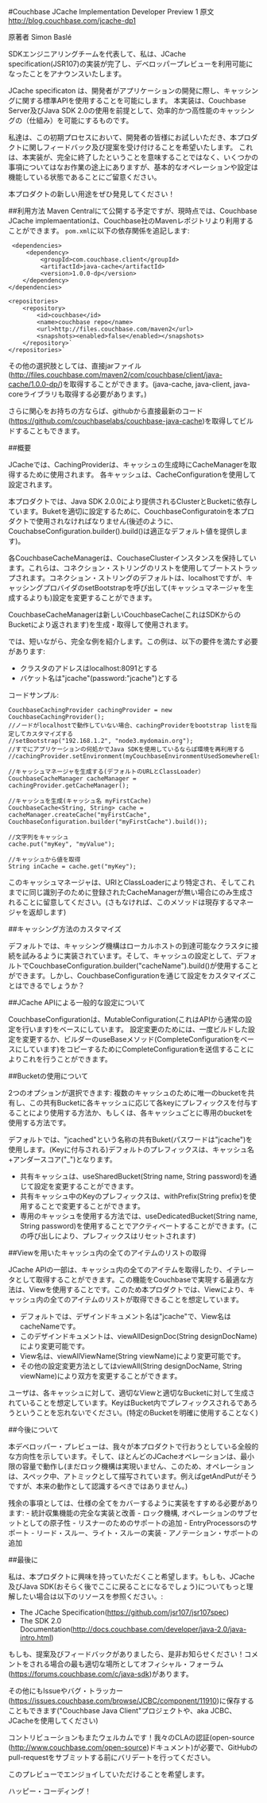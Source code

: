 #Couchbase JCache Implementation Developer Preview 1
原文
http://blog.couchbase.com/jcache-dp1

原著者
Simon Baslé

SDKエンジニアリングチームを代表して、私は、JCache specification(JSR107)の実装が完了し、デベロッパープレビューを利用可能になったことをアナウンスいたします。

JCache specificaton は、開発者がアプリケーションの開発に際し、キャッシングに関する標準APIを使用することを可能にします。
本実装は、Couchbase Server及びJava SDK 2.0の使用を前提として、効率的かつ高性能のキャッシングの（仕組み）を可能にするものです。

私達は、この初期プロセスにおいて、開発者の皆様にお試しいただき、本プロダクトに関しフィードバック及び提案を受け付けることを希望いたします。
これは、本実装が、完全に終了したということを意味することではなく、いくつかの事項についてはなお作業の途上にありますが、基本的なオペレーションや設定は機能している状態であることにご留意ください。


本プロダクトの新しい用途をぜひ発見してください！

##利用方法
Maven Centralにて公開する予定ですが、現時点では、Couchbase JCache implemaentationは、Couchbase社のMavenレポジトリより利用することができます。
`pom.xml`に以下の依存関係を追記します:

     <dependencies>
         <dependency>
             <groupId>com.couchbase.client</groupId>
             <artifactId>java-cache</artifactId>
             <version>1.0.0-dp</version>
        </dependency>
    </dependencies>

    <repositories>
        <repository>
            <id>couchbase</id>
            <name>couchbase repo</name>
            <url>http://files.couchbase.com/maven2</url>
            <snapshots><enabled>false</enabled></snapshots>
        </repository>`
    </repositories>`


その他の選択肢としては、直接jarファイル(http://files.couchbase.com/maven2/com/couchbase/client/java-cache/1.0.0-dp/)を取得することができます。(java-cache, java-client, java-coreライブラリも取得する必要があります。)

さらに関心をお持ちの方ならば、githubから直接最新のコード(https://github.com/couchbaselabs/couchbase-java-cache)を取得してビルドすることもできます。

##概要

JCacheでは、CachingProviderは、キャッシュの生成時にCacheManagerを取得するために使用されます。
各キャッシュは、CacheConfigurationを使用して設定されます。

本プロダクトでは、Java SDK 2.0.0により提供されるClusterとBucketに依存しています。Buketを適切に設定するために、CouchbaseConfiguratoinを本プロダクトで使用されなければなりません(後述のように、CouchabseConfiguration.builder().build()は適正なデフォルト値を提供します)。

各CouchbaseCacheManagerは、CouchaseClusterインスタンスを保持しています。これらは、コネクション・ストリングのリストを使用してブートストラップされます。コネクション・ストリングのデフォルトは、localhostですが、キャッシングプロバイダのsetBootstrapを呼び出して(キャッシュマネージャを生成するよりも)設定を変更することができます。

CouchbaseCacheManagerは新しいCouchbaseCache(これはSDKからのBucketにより返されます)を生成・取得して使用されます。

では、短いながら、完全な例を紹介します。この例は、以下の要件を満たす必要があります:
* クラスタのアドレスはlocalhost:8091とする
* バケット名は"jcache"(password:"jcache")とする

コードサンプル:

    CouchbaseCachingProvider cachingProvider = new CouchbaseCachingProvider();
    //ノードがlocalhostで動作していない場合、cachingProviderをbootstrap listを指定してカスタマイズする
    //setBootstrap("192.168.1.2", "node3.mydomain.org");
    //すでにアプリケーションの何処かでJava SDKを使用しているならば環境を再利用する
    //cachingProvider.setEnvironment(myCouchbaseEnvironmentUsedSomewhereElse);
    
    //キャッシュマネージャを生成する(デフォルトのURLとClassLoader）
    CouchbaseCacheManager cacheManager = cachingProvider.getCacheManager();
    
    //キャッシュを生成(キャッシュ名 myFirstCache)
    CouchbaseCache<String, String> cache = cacheManager.createCache("myFirstCache",
    CouchbaseConfiguration.builder("myFirstCache").build());
    
    //文字列をキャッシュ
    cache.put("myKey", "myValue");
    
    //キャッシュから値を取得
    String inCache = cache.get("myKey");


このキャッシュマネージャは、URIとClassLoaderにより特定され、そしてこれまでに同じ識別子のために登録されたCacheManagerが無い場合にのみ生成されることに留意してください。(さもなければ、このメソッドは現存するマネージャを返却します)

##キャッシング方法のカスタマイズ

デフォルトでは、キャッシング機構はローカルホストの到達可能なクラスタに接続を試みるように実装されています。そして、キャッシュの設定として、デフォルトでCouchbaseConfiguration.builder("cacheName").build()が使用することができます。しかし、CouchbaseConfigurationを通じて設定をカスタマイズことはできるでしょうか？

##JCache APIによる一般的な設定について

CouchbaseConfigurationは、MutableConfiguration(これはAPIから通常の設定を行います)をベースにしています。
設定変更のためには、一度ビルドした設定を変更するか、ビルダーのuseBaseメソッド(CompleteConfigurationをベースにしています)をコピーするためにCompleteConfigurationを送信することによりこれを行うことができます。


##Bucketの使用について

2つのオプションが選択できます: 複数のキャッシュのために唯一のbucketを共有し、この共有Bucketに各キャッシュに応じて各keyにプレフィックスを付与することにより使用する方法か、もしくは、各キャッシュごとに専用のbucketを使用する方法です。

デフォルトでは、"jcached"という名称の共有Buket(パスワードは"jcache")を使用します。(Keyに付与される)デフォルトのプレフィックスは、キャッシュ名+アンダースコア("_")となります。

* 共有キャッシュは、useSharedBucket(String name, String password)を通じて設定を変更することができます。
* 共有キャッシュ中のKeyのプレフィックスは、withPrefix(String prefix)を使用することで変更することができます。
* 専用のキャッシュを使用する方法では、useDedicatedBucket(String name, String password)を使用することでアクティベートすることができます。(この呼び出しにより、プレフィックスはリセットされます)

##Viewを用いたキャッシュ内の全てのアイテムのリストの取得

JCache APIの一部は、キャッシュ内の全てのアイテムを取得したり、イテレータとして取得することができます。この機能をCouchbaseで実現する最適な方法は、Viewを使用することです。このため本プロダクトでは、Viewにより、キャッシュ内の全てのアイテムのリストが取得できることを想定しています。

* デフォルトでは、デザインドキュメント名は"jcache"で、View名はcacheNameです。
* このデザインドキュメントは、viewAllDesignDoc(String designDocName)により変更可能です。
* View名は、viewAllViewName(String viewName)により変更可能です。
* その他の設定変更方法としてはviewAll(String designDocName, String viewName)により双方を変更することができます。

ユーザは、各キャッシュに対して、適切なViewと適切なBucketに対して生成されていることを想定しています。KeyはBucket内でプレフィックスされるであろうということを忘れないでください。(特定のBucketを明確に使用することなく)

##今後について

本デベロッパー・プレビューは、我々が本プロダクトで行おうとしている全般的な方向性を示しています。そして、ほとんどのJCacheオペレーションは、最小限の容量で動作し(まだロック機構は実現いません、このため、オペレーションは、スペック中、アトミックとして描写されています。例えばgetAndPutがそうですが、本来の動作として認識するべきではありません。)

残余の事項としては、仕様の全てをカバーするように実装をすすめる必要があります: - 統計収集機能の完全な実装と改善 - ロック機構, オペレーションのサブセットとしての原子性 - リスナーのためのサポートの追加 - EntryProcessorsのサポート - リード・スルー、ライト・スルーの実装 - アノテーション・サポートの追加


##最後に

私は、本プロダクトに興味を持っていただくこと希望します。もしも、JCache及びJava SDK(おそらく後でここに戻ることになるでしょう)についてもっと理解したい場合は以下のリソースを参照ください。:

* The JCache Specification(https://github.com/jsr107/jsr107spec)
* The SDK 2.0 Documentation(http://docs.couchbase.com/developer/java-2.0/java-intro.html)

もしも、提案及びフィードバックがありましたら、是非お知らせください！コメントをされる場合の最も適切な場所としてオフィシャル・フォーラム(https://forums.couchbase.com/c/java-sdk)があります。

その他にもIssueやバグ・トラッカー(https://issues.couchbase.com/browse/JCBC/component/11910)に保存することもできます("Couchbase Java Client"プロジェクトや、aka JCBC、JCacheを使用してください)

コントリビューションもまたウェルカムです！我々のCLAの認証(open-source (http://www.couchbase.com/open-source)ドキュメント)が必要で、GitHubのpull-requestをサブミットする前にバリデートを行ってください。

このプレビューでエンジョイしていただけることを希望します。

ハッピー・コーディング！

